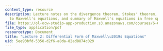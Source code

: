 ```yaml
---
content_type: resource
description: Lecture notes on the divergence theorem, Stokes' theorem, applications
  to Maxwell's equations, and summary of Maxwell's equations in free space.
file: https://ol-ocw-studio-app-production.s3.amazonaws.com/courses/6-641-electromagnetic-fields-forces-and-motion-spring-2005/5ee93bfd5358d2f6a8da82ad8874c029_lecture2.pdf
file_type: application/pdf
resourcetype: Document
title: "Lecture 2: Differential Form of Maxwell\u2019s Equations"
uid: 5ee93bfd-5358-d2f6-a8da-82ad8874c029
---
```

